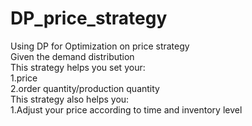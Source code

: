 # DP_price_strategy
 Using DP for Optimization on price strategy  
Given the demand distribution  
This strategy helps you set your:  
1.price  
2.order quantity/production quantity  
This strategy also helps you:  
1.Adjust your price according to time and inventory level  

